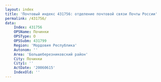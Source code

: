 ```yaml
---
layout: index
title: 'Почтовый индекс 431756: отделение почтовой связи Почты России'
permalink: /431756/
data:
    Index: 431756
    OPSName: Починки
    OPSType: О
    OPSSubm: 431799
    Region: 'Мордовия Республика'
    Autonom: ''
    Area: 'Большеберезниковский район'
    City: Починки
    City1: ''
    ActDate: '20060615'
    IndexOld: ''
---
```

